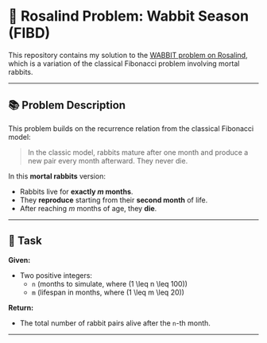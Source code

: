 # 🐇 Rosalind Problem: Wabbit Season (FIBD)

This repository contains my solution to the [WABBIT problem on Rosalind](https://rosalind.info/problems/fibd/), which is a variation of the classical Fibonacci problem involving mortal rabbits.

---

## 📚 Problem Description

This problem builds on the recurrence relation from the classical Fibonacci model:

> In the classic model, rabbits mature after one month and produce a new pair every month afterward. They never die.

In this **mortal rabbits** version:

- Rabbits live for **exactly _m_ months**.
- They **reproduce** starting from their **second month** of life.
- After reaching _m_ months of age, they **die**.

---

## 🧩 Task

**Given:**
- Two positive integers:
  - `n` (months to simulate, where \(1 \leq n \leq 100\))
  - `m` (lifespan in months, where \(1 \leq m \leq 20\))

**Return:**
- The total number of rabbit pairs alive after the `n`-th month.

---

